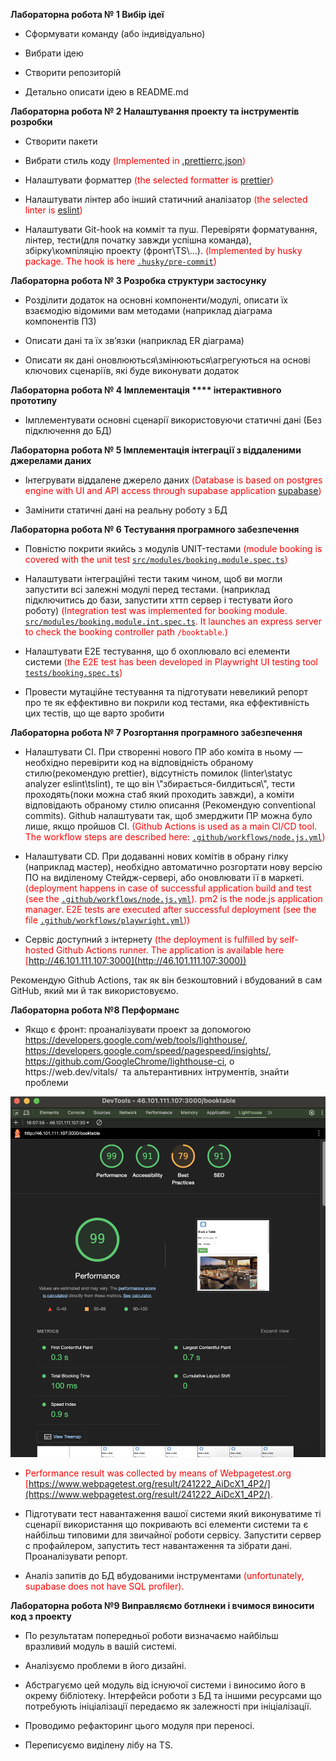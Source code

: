 **Лабораторна робота № 1 Вибір ідеї**

- Сформувати команду (або індивідуально)

- Вибрати ідею

- Створити репозиторій

- Детально описати ідею в README.md

**Лабораторна робота № 2 Налаштування проекту та інструментів розробки**

- Створити пакети

- Вибрати стиль коду <span style="color: red;">(Implemented in [.prettierrc.json](./.prettierrc.json)) </span>

- Налаштувати форматтер <span style="color: red;">(the selected formatter is [prettier](./package.json#L20)) </span>
- Налаштувати лінтер або інший статичний аналізатор <span style="color: red;">(the selected linter is [eslint](./.eslintrc.json))</span>

- Налаштувати Git-hook на комміт та пуш. Перевіряти форматування, лінтер, тести(для початку завжди успішна команда), збірку\компіляцію проекту (фронт\TS\\...). <span style="color: red;">(Implemented by husky package. The hook is here [`.husky/pre-commit`](./.husky/pre-commit)) </span>

**Лабораторна робота № 3 Розробка структури застосунку**

- Розділити додаток на основні компоненти/модулі, описати їх взаємодію відомими вам методами (наприклад діаграма компонентів ПЗ)

- Описати дані та їх зв’язки (наприклад ER діаграма)

- Описати як дані оновлюються\змінюються\агрегуються на основі  ключових сценаріїв, які буде виконувати додаток

**Лабораторна робота № 4 Імплементація **** інтерактивного прототипу**

- Імплементувати основні сценарії використовуючи статичні дані (Без підключення до БД)

**Лабораторна робота № 5 Імплементація інтеграції з віддаленими джерелами даних**

- Інтегрувати віддалене джерело даних <span style="color: red;">(Database is based on postgres engine with UI and API access through supabase application [supabase](https://supabase.com)) </span>

- Замінити статичні дані на реальну роботу з БД

**Лабораторна робота № 6 Тестування програмного забезпечення**

- Повністю покрити якийсь з модулів UNIT-тестами <span style="color: red;">(module booking is covered with the unit test [`src/modules/booking.module.spec.ts`](./src/modules/booking.module.spec.ts)) </span>

- Налаштувати інтеграційні тести таким чином, щоб ви могли запустити всі залежні модулі перед тестами. (наприклад підключитись до бази, запустити хттп сервер і тестувати його роботу) <span style="color: red;">(Integration test was implemented for booking module. [`src/modules/booking.module.int.spec.ts`](./src/modules/booking.module.int.spec.ts). It launches an express server to check the booking controller path `/booktable`.) </span>

- Налаштувати Е2Е тестування, що б охоплювало всі елементи системи <span style="color: red;">(the E2E test has been developed in Playwright UI testing tool [`tests/booking.spec.ts`](./tests/booking.spec.ts)) </span>

- Провести мутаційне тестування та підготувати невеликий репорт про те як еффективно ви покрили код тестами, яка еффективність цих тестів, що ще варто зробити

**Лабораторна робота № 7 Розгортання програмного забезпечення**

- Налаштувати CI. При створенні нового ПР або коміта в ньому — необхідно перевірити код на відповідність обраному стилю(рекомендую prettier), відсутність помилок (linter\statyc analyzer eslint\tslint), те що він \\"збирається-билдиться\\", тести проходять(поки можна стаб який проходить завжди), а коміти відповідають обраному стилю описання (Рекомендую conventional commits). Github налаштувати так, щоб змерджити ПР можна було лише, якщо пройшов CI. <span style="color: red;">(Github Actions is used as a main CI/CD tool. The workflow steps are described here: [`.github/workflows/node.js.yml`](./.github/workflows/node.js.yml)) </span>

- Налаштувати CD. При додаванні нових комітів в обрану гілку (наприклад мастер), необхідно автоматично розгортати нову версію ПО на виділеному Стейдж-сервері, або оновлювати її в маркеті. <span style="color: red;">(deployment happens in case of successful application build and test (see the [`.github/workflows/node.js.yml`](./.github/workflows/node.js.yml)). pm2 is the node.js application manager. E2E tests are executed after successful deployment (see the file [`.github/workflows/playwright.yml`](./.github/workflows/playwright.yml))) </span>

- Сервіс доступний з інтернету <span style="color: red;">(the deployment is fulfilled by self-hosted Github Actions runner. The application is available here [http://46.101.111.107:3000](http://46.101.111.107:3000)) </span>

Рекомендую Github Actions, так як він безкоштовний і вбудований в сам GitHub, який ми й так використовуємо.

**Лабораторна робота №8 Перформанс**

- Якщо є фронт: проаналізувати проект за допомогою <https://developers.google.com/web/tools/lighthouse/>, <https://developers.google.com/speed/pagespeed/insights/>, <https://github.com/GoogleChrome/lighthouse-ci>, о https\://web.dev/vitals/  та альтерантивних інтрументів, знайти проблеми

![Lighthouse Report](README.assets/lighthouse.png)
- <span style="color: red;">Performance result was collected by means of Webpagetest.org [https://www.webpagetest.org/result/241222_AiDcX1_4P2/](https://www.webpagetest.org/result/241222_AiDcX1_4P2/). </span>
- Підготувати тест навантаження вашої системи який виконуватиме ті сценарії використання що покривають всі елементи системи та є найбільш типовими для звичайної роботи сервісу. Запустити сервер с профайлером, запустить тест навантаження та зібрати дані. Проаналізувати репорт.

- Аналіз запитів до БД вбудованими інструментами <span style="color: red;">(unfortunately, supabase does not have SQL profiler).</span>

**Лабораторна робота №9 Виправляємо ботлнеки і вчимося виносити код з проекту**

- По результатам попередньої роботи визначаємо найбільш вразливий модуль в вашій системі.

- Аналізуємо проблеми в його дизайні.

- Абстрагуємо цей модуль від існуючої системи і виносимо його в окрему бібліотеку. Інтерфейси роботи з БД та іншими ресурсами що потребують ініціалізації передаємо як залежності при ініціалізації.

- Проводимо рефакторинг цього модуля при переносі.

- Переписуємо виділену лібу на TS.
